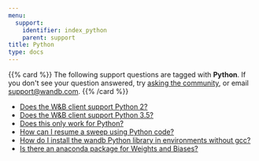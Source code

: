 ```yaml
---
menu:
  support:
    identifier: index_python
    parent: support
title: Python
type: docs
---
```


{{% card %}}
The following support questions are tagged with <b>Python</b>. If you don't see 
your question answered, try [asking the community](https://community.wandb.ai/), 
or email [support@wandb.com](mailto:support@wandb.com).
{{% /card %}}

- [Does the W&B client support Python 2?](client_support_python_2.md)
- [Does the W&B client support Python 3.5?](client_support_python_35.md)
- [Does this only work for Python?](work_python.md)
- [How can I resume a sweep using Python code?](resume_sweep_using_python_code.md)
- [How do I install the wandb Python library in environments without gcc?](install_wandb_python_library_environments_without_gcc.md)
- [Is there an anaconda package for Weights and Biases?](anaconda_package.md)